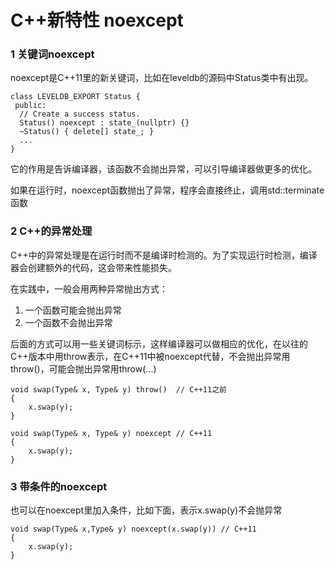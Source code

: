 # C++新特性 noexcept

### 1 关键词noexcept

noexcept是C++11里的新关键词，比如在leveldb的源码中Status类中有出现。

```
class LEVELDB_EXPORT Status {
 public:
  // Create a success status.
  Status() noexcept : state_(nullptr) {}
  ~Status() { delete[] state_; }
  ...
}
```

它的作用是告诉编译器，该函数不会抛出异常，可以引导编译器做更多的优化。

如果在运行时，noexcept函数抛出了异常，程序会直接终止，调用std::terminate函数

### 2 C++的异常处理

C++中的异常处理是在运行时而不是编译时检测的。为了实现运行时检测，编译器会创建额外的代码，这会带来性能损失。

在实践中，一般会用两种异常抛出方式：

1. 一个函数可能会抛出异常
2. 一个函数不会抛出异常

后面的方式可以用一些关键词标示，这样编译器可以做相应的优化，在以往的C++版本中用throw表示，在C++11中被noexcept代替，不会抛出异常用throw()，可能会抛出异常用throw(...)

```
void swap(Type& x, Type& y) throw()  // C++11之前
{
    x.swap(y);
}

void swap(Type& x, Type& y) noexcept // C++11
{
    x.swap(y);
}
```

### 3 带条件的noexcept

也可以在noexcept里加入条件，比如下面，表示x.swap(y)不会抛异常

```
void swap(Type& x,Type& y) noexcept(x.swap(y)) // C++11
{
    x.swap(y);
}
```
